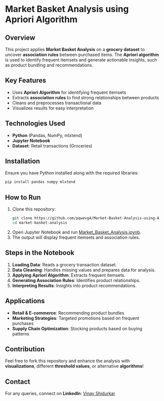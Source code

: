 # Market Basket Analysis using Apriori Algorithm

## Overview
This project applies **Market Basket Analysis** on a **grocery dataset** to uncover **association rules** between purchased items. The **Apriori algorithm** is used to identify frequent itemsets and generate actionable insights, such as product bundling and recommendations.

## Key Features
- Uses **Apriori Algorithm** for identifying frequent itemsets
- Extracts **association rules** to find strong relationships between products
- Cleans and preprocesses transactional data
- Visualizes results for easy interpretation

## Technologies Used
- **Python** (Pandas, NumPy, mlxtend)
- **Jupyter Notebook**
- **Dataset**: Retail transactions (Groceries)

## Installation
Ensure you have Python installed along with the required libraries:
```bash
pip install pandas numpy mlxtend
```

## How to Run
1. Clone this repository:
   ```bash
   git clone https://github.com/pqwevg4/Market-Basket-Analysis-using-Apriori.git
   cd market-basket-analysis
   ```
2. Open Jupyter Notebook and run [Market_Basket_Analysis.ipynb](https://github.com/pqwevg4/Market-Basket-Analysis-using-Apriori/blob/main/Market_Basket_Analysis.ipynb).
3. The output will display frequent itemsets and association rules.

## Steps in the Notebook
1. **Loading Data**: Reads a grocery transaction dataset.
2. **Data Cleaning**: Handles missing values and prepares data for analysis.
3. **Applying Apriori Algorithm**: Extracts frequent itemsets.
4. **Generating Association Rules**: Identifies product relationships.
5. **Interpreting Results**: Insights into product recommendations.

## Applications
- **Retail & E-commerce**: Recommending product bundles
- **Marketing Strategies**: Targeted promotions based on frequent purchases
- **Supply Chain Optimization**: Stocking products based on buying patterns

## Contribution
Feel free to fork this repository and enhance the analysis with **visualizations**, different **threshold values**, or alternative **algorithms**!

## Contact
For any queries, connect on **LinkedIn**: [Vinay Shidurkar](www.linkedin.com/in/vinayshidurkar)

